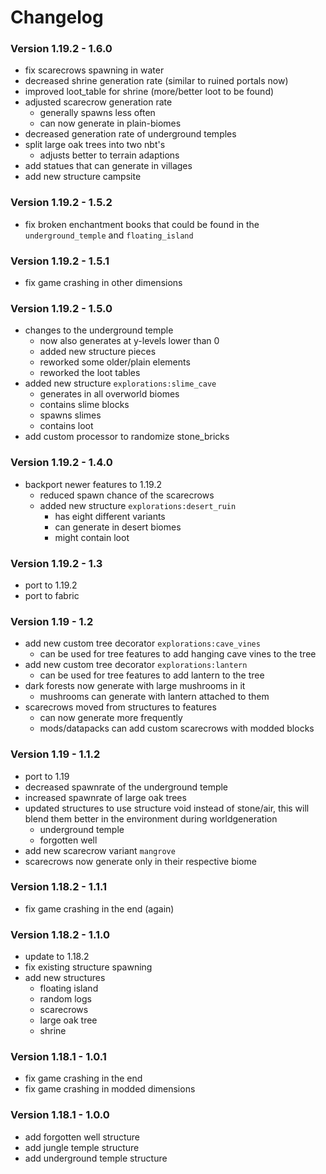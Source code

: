 # Changelog

### Version 1.19.2 - 1.6.0

- fix scarecrows spawning in water
- decreased shrine generation rate (similar to ruined portals now)
- improved loot_table for shrine (more/better loot to be found)
- adjusted scarecrow generation rate
    - generally spawns less often
    - can now generate in plain-biomes
- decreased generation rate of underground temples
- split large oak trees into two nbt's
    - adjusts better to terrain adaptions
- add statues that can generate in villages
- add new structure campsite

### Version 1.19.2 - 1.5.2

- fix broken enchantment books that could be found in the `underground_temple` and `floating_island`

### Version 1.19.2 - 1.5.1

- fix game crashing in other dimensions

### Version 1.19.2 - 1.5.0

- changes to the underground temple
    - now also generates at y-levels lower than 0
    - added new structure pieces
    - reworked some older/plain elements
    - reworked the loot tables
- added new structure `explorations:slime_cave`
    - generates in all overworld biomes
    - contains slime blocks
    - spawns slimes
    - contains loot
- add custom processor to randomize stone_bricks

### Version 1.19.2 - 1.4.0

- backport newer features to 1.19.2
    - reduced spawn chance of the scarecrows
    - added new structure `explorations:desert_ruin`
        - has eight different variants
        - can generate in desert biomes
        - might contain loot

### Version 1.19.2 - 1.3

- port to 1.19.2
- port to fabric

### Version 1.19 - 1.2

- add new custom tree decorator `explorations:cave_vines`
    - can be used for tree features to add hanging cave vines to the tree
- add new custom tree decorator `explorations:lantern`
    - can be used for tree features to add lantern to the tree
- dark forests now generate with large mushrooms in it
    - mushrooms can generate with lantern attached to them
- scarecrows moved from structures to features
    - can now generate more frequently
    - mods/datapacks can add custom scarecrows with modded blocks

### Version 1.19 - 1.1.2

- port to 1.19
- decreased spawnrate of the underground temple
- increased spawnrate of large oak trees
- updated structures to use structure void instead of stone/air, this will blend them better in the environment during
  worldgeneration
    - underground temple
    - forgotten well
- add new scarecrow variant `mangrove`
- scarecrows now generate only in their respective biome

### Version 1.18.2 - 1.1.1

- fix game crashing in the end (again)

### Version 1.18.2 - 1.1.0

- update to 1.18.2
- fix existing structure spawning
- add new structures
    - floating island
    - random logs
    - scarecrows
    - large oak tree
    - shrine

### Version 1.18.1 - 1.0.1

- fix game crashing in the end
- fix game crashing in modded dimensions

### Version 1.18.1 - 1.0.0

- add forgotten well structure
- add jungle temple structure
- add underground temple structure

